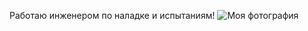 Работаю  инженером по наладке и испытаниям!
![Моя фотография](https://dmitryi1987.github.io/about-me/blob/master/images/Dima.jpg)
